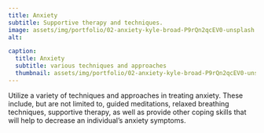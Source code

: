 ```yaml
---
title: Anxiety
subtitle: Supportive therapy and techniques.
image: assets/img/portfolio/02-anxiety-kyle-broad-P9rQn2qcEV0-unsplash.jpg
alt:

caption:
  title: Anxiety
  subtitle: various techniques and approaches
  thumbnail: assets/img/portfolio/02-anxiety-kyle-broad-P9rQn2qcEV0-unsplash-thumbnail.jpg
---
```

Utilize a variety of techniques and approaches in treating anxiety.  These include, but are not limited to, guided meditations, relaxed breathing techniques, supportive therapy, as well as provide other coping skills that will help to decrease an individual’s anxiety symptoms.
